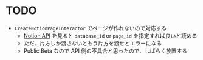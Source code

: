 # TODO
- `CreateNotionPageInteractor` でページが作れないので対応する
  - [Notion API](https://developers.notion.com/reference/post-page) を見ると `database_id` or `page_id` を指定すれば良いと読める
  - ただ、片方しか渡さないともう片方を渡せとエラーになる
  - Public Beta なので API 側の不具合と思ったので、しばらく放置する